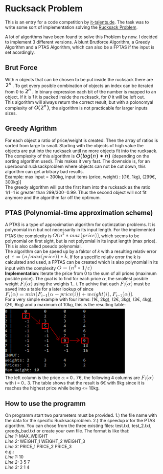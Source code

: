 # Rucksack Problem

This is an entry for a code competition by <a href="https://www.it-talents.de/foerderung/code-competition/code-competition-05-2017">it-talents.de</a>. The task was to write some sort of implementation solving the <a href="https://en.wikipedia.org/wiki/Knapsack_problem">Rucksack Problem</a>.

A lot of algorithms have been found to solve this Problem by now. I decided to implement 3 different versions. A blunt Brutforce Algorithm, a Greedy Algorithm and a PTAS Algorithm, which can also be a FPTAS if the input is set acordingly. 

## Brut Force
With <i>n</i> objects that can be chosen to be put inside the rucksack there are <img src="rucksack-algo/assets/images/pow2n.png"></img>. To get every posible combination of objects an index can be iterated from 0 to <img src="rucksack-algo/assets/images/pow2n.png"></img>. In binary expression each bit of the number is mapped to an object. If it is <i>1</i> it is packed inside the rucksack, for <i>0</i> it will be left out.<br>
This algorithm will always return the correct result, but with a polonomyal complexity of <img style="margin-bottom: -3px;" src="rucksack-algo/assets/images/opow2n.png"></img>, the algorithm is not practicable for larger inputs sizes. <br>

## Greedy Algrithm
For each object a ratio of price/weight is created. Then the array of ratios is sorted from large to small. Starting with the objects of high value the objects are put into the rucksack until no more objects fit into the rucksack. The complexity of this algorithm is <img style="margin-bottom: -5px;" src="rucksack-algo/assets/images/olognn.png"></img> (depending on the sorting algorithm used). This makes it very fast. The downside is, for an uperbound rucksackproblem where objects can not be cut down, this algorithm can get arbitrary bad results. <br>
Example: max input = 300kg, input items (price, weight) : [(1€, 1kg), (299€, 300kg)]<br> The greedy algorithm will put the first item into the rucksack as the ratio 1/1=1 is greater than 299/300=0.99. Thus the second object will not fit anymore and the algorithm far off the optimum. <br>

## PTAS (Polynomial-time approximation scheme)
A PTAS is a type of approximation algorithm for optimzation problems. It is polynomial in n but not necessarily in its input length. For the implemented PTAS the complexity is <img style="margin-bottom: -3px;" src="rucksack-algo/assets/images/CodeCogsEqn.gif"></img>, which seems to be polynomial on first sight, but is not polyomial in its input length (max price). This is also called pseudo polynomial. <br>
The algorithm can be speed up by a faktor of <i>k</i> with a resulting relativ error of   <img style="margin-left: 4px;margin-bottom: -4px;" src="rucksack-algo/assets/images/CodeCogsEqn2.gif"></img>. If for a specific relativ error the k is calculated and used, a FPTAS can be created which is also polynomial in its input with the complexity <img style="margin-bottom: -4px;" src="rucksack-algo/assets/images/CodeCogsEqn3.gif"></img><br>
<b>Implementation</b>: Iterate the price from 0 to the sum of all prices (maximum posible price). The goal is to find for each price <img style="margin-bottom: 0px;" src="rucksack-algo/assets/images/alpha.gif"></img>, the smallest posible weight <img style="margin-bottom: -4px;" src="rucksack-algo/assets/images/fi_alpha.gif"></img> using the weights 1.. i. To achive that each <img style="margin-bottom: -4px;" src="rucksack-algo/assets/images/fi_alpha.gif"></img> must be saved into a table for a later lookup of since <img style="margin-bottom: -4px;" src="rucksack-algo/assets/images/fi_formel.gif"></img>.<br>
For a very simple example with four items: (1€, 2kg), (2€, 3kg), (3€, 4kg), (2€, 6kg) and a maximum of 10kg, this is the resulting table:
<img style="display: block;margin-top:5px;margin-bottom:5px;" src="rucksack-algo/assets/images/example_table.png"></img>
The left column is the price <img style="margin-bottom: 0px;" src="rucksack-algo/assets/images/alpha.gif"></img> = 0.. 7€, the following 4 columns are <img style="margin-bottom: -4px;" src="rucksack-algo/assets/images/fi_alpha.gif"></img> with i = 0.. 3. The table shows that the result is 6€ with 9kg since it is reaches the highest price while being <= 10kg. 

## How to use the programm
On programm start two parameters must be provided. 1.) the file name with the data for the specific Rucksackproblem. 2.) the speedup <i>k</i> for the PTAS algorithm. You can chose from the three existing files: test.txt, test_2.txt, greedy_bad.txt or create your own file. The format is like that:<br>
<i>Line 1: </i>MAX_WEIGHT<br>
<i>Line 2: </i>WEIGHT_1 WEIGHT_2 WEIGHT_3<br>
<i>Line 3: </i>PRICE_1 PRICE_2 PRICE_3<br>
e.g.:<br>
<i>Line 1: </i>10<br>
<i>Line 2: </i>3 5 7<br>
<i>Line 3: </i>2 1 4<br>
<br><br>